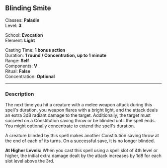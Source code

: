 ## Blinding Smite

Classes: **Paladin**  
Level: **3**  

School: **Evocation**  
Element: **Light**  

Casting Time: **1 bonus action**  
Duration: **1 round / Concentration, up to 1 minute**  
Range: **Self**  
Components: **V**  
Ritual: **False**  
Concentration: **Optional**  

------

### Description

The next time you hit a creature with a melee weapon attack during this spell's duration, you weapon flares with a bright light, and the attack deals an extra 3d8 radiant damage to the target. Additionally, the target must succeed on a Constitution saving throw or be blinded until the spell ends. You might optionally concentrate to extend the spell's duration.

A creature blinded by this spell makes another Constitution saving throw at the end of each of its turns. On a successful save, it is no longer blinded.

**At Higher Levels:** When you cast this spell using a spell slot of 4th level or higher, the initial extra damage dealt by the attack increases by 1d8 for each slot level above the 3rd.